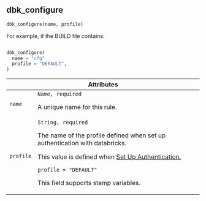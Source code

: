 <a name="dbk_configure"></a>
## dbk_configure

```python
dbk_configure(name, profile)
```

For example, if the BUILD file contains:

```python

dbk_configure(
  name = "cfg"
  profile = "DEFAULT",
)
```

<table class="table table-condensed table-bordered table-params">
  <colgroup>
    <col class="col-param" />
    <col class="param-description" />
  </colgroup>
  <thead>
    <tr>
      <th colspan="2">Attributes</th>
    </tr>
  </thead>
  <tbody>
    <tr>
      <td><code>name</code></td>
      <td>
        <code>Name, required</code>
        <p>A unique name for this rule.</p>
      </td>
    </tr>
    <tr>
      <td><code>profile</code></td>
      <td>
        <code>String, required</code>
        <p>The name of the profile defined when set up authentication with databricks.</p>
        <p>This value is defined when <a href="/README.md#databricks_authentication">Set Up Authentication.</a></p>
        <p><code>profile = "DEFAULT"</code></p>
        <p>This field supports stamp variables.</p>
      </td>
    </tr>
  </tbody>
</table>

